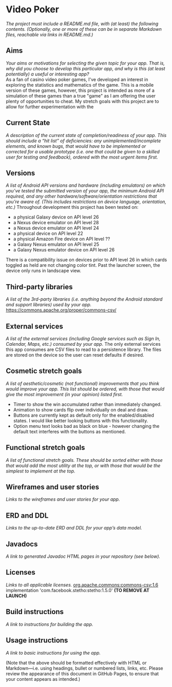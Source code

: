 # Video Poker
*The project must include a README.md file, with (at least) the following contents. (Optionally, one or more of these can be in separate Markdown files, reachable via links in README.md.)*

## Aims
*Your aims or motivations for selecting the given topic for your app. That is, why did you choose to develop this particular app, and why is this (at least potentially) a useful or interesting app?* <br />
As a fan of casino video poker games, I've developed an interest in exploring the statistics and mathematics of the game. This is a mobile version of these games, however, this project is intended as more of a simulation of these games than a true "game" as I am offering the user plenty of opportunities to cheat. My stretch goals with this project are to allow for further experimentation with the 

## Current State
*A description of the current state of completion/readiness of your app. This should include a “hit list” of deficiencies: any unimplemented/incomplete elements, and known bugs, that would have to be implemented or corrected for a usable prototype (i.e. one that could be given to a skilled user for testing and feedback), ordered with the most urgent items first.*

## Versions
*A list of Android API versions and hardware (including emulators) on which you’ve tested the submitted version of your app, the minimum Android API required, and any other hardware/software/orientation restrictions that you’re aware of. (This includes restrictions on device language, orientation, etc.)*
Throughout development this project has been tested on:
* a physical Galaxy device on API level 26
* a Nexus device emulator on API level 28
* a Nexus device emulator on API level 24
* a physical device on API level 22
* a physical Amazon Fire device on API level ??
* a Galaxy Nexus emulator on API level 25
* a Galaxy Nexus emulator device on API level 26

There is a compatibility issue on devices prior to API level 26 in which cards toggled as held are not changing color tint.
Past the launcher screen, the device only runs in landscape view. 

## Third-party libraries
*A list of the 3rd-party libraries (i.e. anything beyond the Android standard and support libraries) used by your app.*
  https://commons.apache.org/proper/commons-csv/

## External services
*A list of the external services (including Google services such as Sign In, Calendar, Maps, etc.) consumed by your app.*
The only external services this app consumes are CSV files to read to a persistence library. The files are stored on the device so the user can reset defaults if desired.

## Cosmetic stretch goals
*A list of aesthetic/cosmetic (not functional) improvements that you think would improve your app. This list should be ordered, with those that would give the most improvement (in your opinion) listed first.*
* Timer to show the win accumulated rather than immediately changed. 
* Animation to show cards flip over individually on deal and draw.
* Buttons are currently kept as default only for the enabled/disabled states. I would like better looking buttons with this functionality.
* Option menu text looks bad as black on blue - however changing the default text interferes with the buttons as mentioned.

## Functional stretch goals
*A list of functional stretch goals. These should be sorted either with those that would add the most utility at the top, or with those that would be the simplest to implement at the top.*

## Wireframes and user stories
*Links to the wireframes and user stories for your app.*

## ERD and DDL
*Links to the up-to-date ERD and DDL for your app’s data model.*

## Javadocs
*A link to generated Javadoc HTML pages in your repository (see below).*

## Licenses
*Links to all applicable licenses.*
   [org.apache.commons:commons-csv:1.6](licenses/ApacheSoftwareLicense.txt)
   <br />implementation 'com.facebook.stetho:stetho:1.5.0' **(TO REMOVE AT LAUNCH)**

## Build instructions
*A link to instructions for building the app.*

## Usage instructions
*A link to basic instructions for using the app.*

(Note that the above should be formatted effectively with HTML or Markdown—i.e. using headings, bullet or numbered lists, links, etc. Please review the appearance of this document in GitHub Pages, to ensure that your content appears as intended.)
